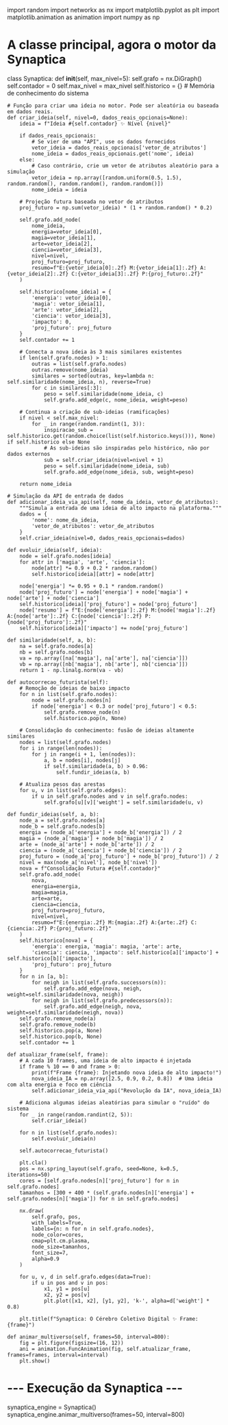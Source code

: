 import random
import networkx as nx
import matplotlib.pyplot as plt
import matplotlib.animation as animation
import numpy as np

# A classe principal, agora o motor da Synaptica
class Synaptica:
    def __init__(self, max_nivel=5):
        self.grafo = nx.DiGraph()
        self.contador = 0
        self.max_nivel = max_nivel
        self.historico = {}  # Memória de conhecimento do sistema

    # Função para criar uma ideia no motor. Pode ser aleatória ou baseada em dados reais.
    def criar_ideia(self, nivel=0, dados_reais_opcionais=None):
        ideia = f"Ideia #{self.contador} ✨ Nível {nivel}"

        if dados_reais_opcionais:
            # Se vier de uma "API", use os dados fornecidos
            vetor_ideia = dados_reais_opcionais['vetor_de_atributos']
            nome_ideia = dados_reais_opcionais.get('nome', ideia)
        else:
            # Caso contrário, crie um vetor de atributos aleatório para a simulação
            vetor_ideia = np.array([random.uniform(0.5, 1.5), random.random(), random.random(), random.random()])
            nome_ideia = ideia

        # Projeção futura baseada no vetor de atributos
        proj_futuro = np.sum(vetor_ideia) * (1 + random.random() * 0.2)

        self.grafo.add_node(
            nome_ideia,
            energia=vetor_ideia[0],
            magia=vetor_ideia[1],
            arte=vetor_ideia[2],
            ciencia=vetor_ideia[3],
            nivel=nivel,
            proj_futuro=proj_futuro,
            resumo=f"E:{vetor_ideia[0]:.2f} M:{vetor_ideia[1]:.2f} A:{vetor_ideia[2]:.2f} C:{vetor_ideia[3]:.2f} P:{proj_futuro:.2f}"
        )

        self.historico[nome_ideia] = {
            'energia': vetor_ideia[0],
            'magia': vetor_ideia[1],
            'arte': vetor_ideia[2],
            'ciencia': vetor_ideia[3],
            'impacto': 0,
            'proj_futuro': proj_futuro
        }
        self.contador += 1

        # Conecta a nova ideia às 3 mais similares existentes
        if len(self.grafo.nodes) > 1:
            outras = list(self.grafo.nodes)
            outras.remove(nome_ideia)
            similares = sorted(outras, key=lambda n: self.similaridade(nome_ideia, n), reverse=True)
            for c in similares[:3]:
                peso = self.similaridade(nome_ideia, c)
                self.grafo.add_edge(c, nome_ideia, weight=peso)

        # Continua a criação de sub-ideias (ramificações)
        if nivel < self.max_nivel:
            for _ in range(random.randint(1, 3)):
                inspiracao_sub = self.historico.get(random.choice(list(self.historico.keys())), None) if self.historico else None
                # As sub-ideias são inspiradas pelo histórico, não por dados externos
                sub = self.criar_ideia(nivel=nivel + 1)
                peso = self.similaridade(nome_ideia, sub)
                self.grafo.add_edge(nome_ideia, sub, weight=peso)

        return nome_ideia

    # Simulação da API de entrada de dados
    def adicionar_ideia_via_api(self, nome_da_ideia, vetor_de_atributos):
        """Simula a entrada de uma ideia de alto impacto na plataforma."""
        dados = {
            'nome': nome_da_ideia,
            'vetor_de_atributos': vetor_de_atributos
        }
        self.criar_ideia(nivel=0, dados_reais_opcionais=dados)

    def evoluir_ideia(self, ideia):
        node = self.grafo.nodes[ideia]
        for attr in ['magia', 'arte', 'ciencia']:
            node[attr] *= 0.9 + 0.2 * random.random()
            self.historico[ideia][attr] = node[attr]

        node['energia'] *= 0.95 + 0.1 * random.random()
        node['proj_futuro'] = node['energia'] + node['magia'] + node['arte'] + node['ciencia']
        self.historico[ideia]['proj_futuro'] = node['proj_futuro']
        node['resumo'] = f"E:{node['energia']:.2f} M:{node['magia']:.2f} A:{node['arte']:.2f} C:{node['ciencia']:.2f} P:{node['proj_futuro']:.2f}"
        self.historico[ideia]['impacto'] += node['proj_futuro']

    def similaridade(self, a, b):
        na = self.grafo.nodes[a]
        nb = self.grafo.nodes[b]
        va = np.array([na['magia'], na['arte'], na['ciencia']])
        vb = np.array([nb['magia'], nb['arte'], nb['ciencia']])
        return 1 - np.linalg.norm(va - vb)

    def autocorrecao_futurista(self):
        # Remoção de ideias de baixo impacto
        for n in list(self.grafo.nodes):
            node = self.grafo.nodes[n]
            if node['energia'] < 0.3 or node['proj_futuro'] < 0.5:
                self.grafo.remove_node(n)
                self.historico.pop(n, None)

        # Consolidação do conhecimento: fusão de ideias altamente similares
        nodes = list(self.grafo.nodes)
        for i in range(len(nodes)):
            for j in range(i + 1, len(nodes)):
                a, b = nodes[i], nodes[j]
                if self.similaridade(a, b) > 0.96:
                    self.fundir_ideias(a, b)

        # Atualiza pesos das arestas
        for u, v in list(self.grafo.edges):
            if u in self.grafo.nodes and v in self.grafo.nodes:
                self.grafo[u][v]['weight'] = self.similaridade(u, v)

    def fundir_ideias(self, a, b):
        node_a = self.grafo.nodes[a]
        node_b = self.grafo.nodes[b]
        energia = (node_a['energia'] + node_b['energia']) / 2
        magia = (node_a['magia'] + node_b['magia']) / 2
        arte = (node_a['arte'] + node_b['arte']) / 2
        ciencia = (node_a['ciencia'] + node_b['ciencia']) / 2
        proj_futuro = (node_a['proj_futuro'] + node_b['proj_futuro']) / 2
        nivel = max(node_a['nivel'], node_b['nivel'])
        nova = f"Consolidação Futura #{self.contador}"
        self.grafo.add_node(
            nova,
            energia=energia,
            magia=magia,
            arte=arte,
            ciencia=ciencia,
            proj_futuro=proj_futuro,
            nivel=nivel,
            resumo=f"E:{energia:.2f} M:{magia:.2f} A:{arte:.2f} C:{ciencia:.2f} P:{proj_futuro:.2f}"
        )
        self.historico[nova] = {
            'energia': energia, 'magia': magia, 'arte': arte,
            'ciencia': ciencia, 'impacto': self.historico[a]['impacto'] + self.historico[b]['impacto'],
            'proj_futuro': proj_futuro
        }
        for n in [a, b]:
            for neigh in list(self.grafo.successors(n)):
                self.grafo.add_edge(nova, neigh, weight=self.similaridade(nova, neigh))
            for neigh in list(self.grafo.predecessors(n)):
                self.grafo.add_edge(neigh, nova, weight=self.similaridade(neigh, nova))
        self.grafo.remove_node(a)
        self.grafo.remove_node(b)
        self.historico.pop(a, None)
        self.historico.pop(b, None)
        self.contador += 1

    def atualizar_frame(self, frame):
        # A cada 10 frames, uma ideia de alto impacto é injetada
        if frame % 10 == 0 and frame > 0:
            print(f"Frame {frame}: Injetando nova ideia de alto impacto!")
            nova_ideia_IA = np.array([2.5, 0.9, 0.2, 0.8])  # Uma ideia com alta energia e foco em ciência
            self.adicionar_ideia_via_api("Revolução da IA", nova_ideia_IA)

        # Adiciona algumas ideias aleatórias para simular o "ruído" do sistema
        for _ in range(random.randint(2, 5)):
            self.criar_ideia()

        for n in list(self.grafo.nodes):
            self.evoluir_ideia(n)

        self.autocorrecao_futurista()

        plt.cla()
        pos = nx.spring_layout(self.grafo, seed=None, k=0.5, iterations=50)
        cores = [self.grafo.nodes[n]['proj_futuro'] for n in self.grafo.nodes]
        tamanhos = [300 + 400 * (self.grafo.nodes[n]['energia'] + self.grafo.nodes[n]['magia']) for n in self.grafo.nodes]
        
        nx.draw(
            self.grafo, pos,
            with_labels=True,
            labels={n: n for n in self.grafo.nodes},
            node_color=cores,
            cmap=plt.cm.plasma,
            node_size=tamanhos,
            font_size=7,
            alpha=0.9
        )

        for u, v, d in self.grafo.edges(data=True):
            if u in pos and v in pos:
                x1, y1 = pos[u]
                x2, y2 = pos[v]
                plt.plot([x1, x2], [y1, y2], 'k-', alpha=d['weight'] * 0.8)

        plt.title(f"Synaptica: O Cérebro Coletivo Digital ✨ Frame: {frame}")

    def animar_multiverso(self, frames=50, interval=800):
        fig = plt.figure(figsize=(16, 12))
        ani = animation.FuncAnimation(fig, self.atualizar_frame, frames=frames, interval=interval)
        plt.show()

# --- Execução da Synaptica ---
synaptica_engine = Synaptica()
synaptica_engine.animar_multiverso(frames=50, interval=800)
